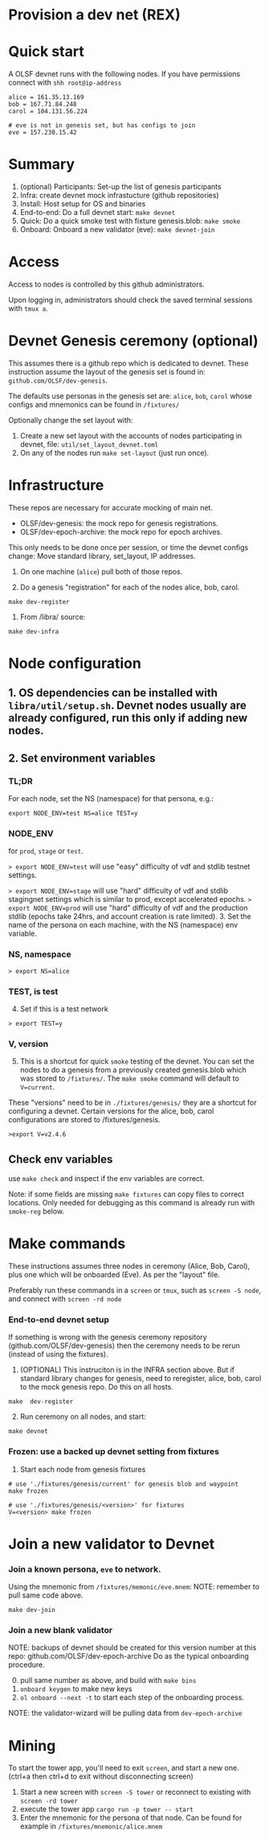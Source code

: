 # Provision a dev net (REX)

# Quick start

A OLSF devnet runs with the following nodes. If you have permissions connect with `shh root@ip-address`
```
alice = 161.35.13.169 
bob = 167.71.84.248
carol = 104.131.56.224

# eve is not in genesis set, but has configs to join
eve = 157.230.15.42
```

# Summary

1. (optional) Participants: Set-up the list of genesis participants
2. Infra: create devnet mock infrastucture (github repositories)
3. Install: Host setup for OS and binaries
4. End-to-end: Do a full devnet start: `make devnet`
5. Quick: Do a quick smoke test with fixture genesis.blob: `make smoke`
6. Onboard: Onboard a new validator (eve): `make devnet-join`

# Access

Access to nodes is controlled by this github administrators.

Upon logging in, administrators should check the saved terminal sessions with `tmux a`.

# Devnet Genesis ceremony (optional)

This assumes there is a github repo which is dedicated to devnet. These instruction assume the layout of the genesis set is found in: `github.com/OLSF/dev-genesis`.

The defaults use personas in the genesis set are: `alice`, `bob`, `carol` whose configs and mnemonics can be found in `/fixtures/`

Optionally change the set layout with:
1. Create a new set layout with the accounts of nodes participating in devnet, file: `util/set_layout_devnet.toml`
2. On any of the nodes run `make set-layout` (just run once).

# Infrastructure

These repos are necessary for accurate mocking of main net. 

* OLSF/dev-genesis: the mock repo for genesis registrations.
* OLSF/dev-epoch-archive: the mock repo for epoch archives.


This only needs to be done once per session, or time the devnet configs change: Move standard library, set_layout, IP addresses.

1. On one machine (`alice`) pull both of those repos.

1. Do a genesis "registration" for each of the nodes alice, bob, carol.
```
make dev-register
```

1. From /libra/  source:

```
make dev-infra
```

# Node configuration

## 1. OS dependencies can be installed with `libra/util/setup.sh`. Devnet nodes usually are already configured, run this only if adding new nodes.

## 2. Set environment variables 

### TL;DR

For each node, set the NS (namespace) for that persona, e.g.:

`export NODE_ENV=test NS=alice TEST=y`

### NODE_ENV

for `prod`, `stage` or `test`. 

`> export NODE_ENV=test` will use "easy" difficulty of vdf and stdlib testnet settings.

`> export NODE_ENV=stage` will use "hard" difficulty of vdf and stdlib stagingnet settings which is similar to prod, except accelerated epochs.
`> export NODE_ENV=prod` will use "hard" difficulty of vdf and the production stdlib (epochs take 24hrs, and account creation is rate limited).
3. Set the name of the persona on each machine, with the NS (namespace) env variable.

### NS, namespace

`> export NS=alice`

### TEST, is test

4. Set if this is a test network

`> export TEST=y`

### V, version

5. This is a shortcut for quick `smoke` testing of the devnet. You can set the nodes to do a genesis from a previously created genesis.blob which was stored to `/fixtures/`. The `make smoke` command will default to `V=current`.

These "versions" need to be in `./fixtures/genesis/` they are a shortcut for configuring a devnet. Certain versions for the alice, bob, carol configurations are stored to /fixtures/genesis.

`>export V=v2.4.6`

## Check env variables

use `make check` and inspect if the env variables are correct.

Note: if some fields are missing `make fixtures` can copy files to correct locations. Only needed for debugging as this command is already run with `smoke-reg` below.


# Make commands

These instructions assumes three nodes in ceremony (Alice, Bob, Carol), plus one which will be onboarded (Eve). As per the "layout" file.


Preferably run these commands in a `screen` or `tmux`, such as `screen -S node`, and connect with `screen -rd node`

### End-to-end devnet setup

If something is wrong with the genesis ceremony repository (github.com/OLSF/dev-genesis) then the ceremony needs to be rerun (instead of using the fixtures).

1. (OPTIONAL) This instruciton is in the INFRA section above. But if standard library changes for genesis, need to reregister, alice, bob, carol to the mock genesis repo. Do this on all hosts. 

```
make  dev-register
```

2. Run ceremony on all nodes, and start:
```
make devnet
```

### Frozen: use a backed up devnet setting from fixtures


1. Start each node from genesis fixtures 

```
# use './fixtures/genesis/current' for genesis blob and waypoint
make frozen

# use './fixtures/genesis/<version>' for fixtures
V=<version> make frozen
```


# Join a new validator to Devnet

### Join a known persona, `eve` to network.

Using the mnemonic from `/fixtures/memonic/eve.mnem`:
NOTE: remember to pull same code above.

```
make dev-join
```

### Join a new blank validator
NOTE: backups of devnet should be created for this version number at this repo: github.com/OLSF/dev-epoch-archive 
Do as the typical onboarding procedure.

0. pull same <version> number as above, and build with `make bins`
1. `onboard keygen` to make new keys
2. `ol onboard --next -t` to start each step of the onboarding process.

NOTE: the validator-wizard will be pulling data from `dev-epoch-archive`


# Mining

To start the tower app, you'll need to exit `screen`, and start a new one. (ctrl+a then ctrl+d to exit without disconnecting screen)
1. Start a new screen with `screen -S tower` or reconnect to existing with `screen -rd tower`
2. execute the tower app `cargo run -p tower -- start`
3. Enter the mnemonic for the persona of that node. Can be found for example in `/fixtures/mnemonic/alice.mnem`
